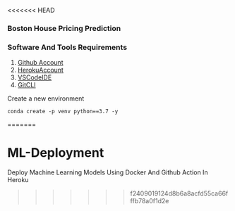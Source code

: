 <<<<<<< HEAD
### Boston House Pricing Prediction

### Software And Tools Requirements

1. [Github Account](https://github.com)
2. [HerokuAccount](https://heroku.com)
3. [VSCodeIDE](https://code.visualstudio.com/)
4. [GitCLI](https://git-scm.com/book/en/v2/Getting-Started-The-Command-Line)

Create a new environment

```
conda create -p venv python==3.7 -y
```
=======
# ML-Deployment
Deploy Machine Learning Models Using Docker And Github Action In Heroku
>>>>>>> f2409019124d8b6a8acfd55ca66fffb78a0f1d2e
